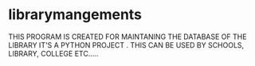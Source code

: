 # librarymangements

THIS PROGRAM IS CREATED FOR MAINTANING THE DATABASE OF THE LIBRARY
IT'S A PYTHON PROJECT .
THIS CAN BE USED BY SCHOOLS, LIBRARY, COLLEGE ETC.....
